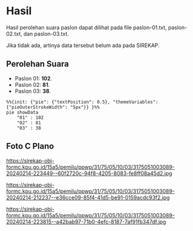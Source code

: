 # Hasil

Hasil perolehan suara paslon dapat dilihat pada file paslon-01.txt, paslon-02.txt, dan paslon-03.txt.

Jika tidak ada, artinya data tersebut belum ada pada SIREKAP.

## Perolehan Suara

 * Paslon 01: **102**.
 * Paslon 02: **81**.
 * Paslon 03: **38**.

```mermaid
%%{init: {"pie": {"textPosition": 0.5}, "themeVariables": {"pieOuterStrokeWidth": "5px"}} }%%
pie showData
    "01" : 102
    "02" : 81
    "03" : 38
```
## Foto C Plano

https://sirekap-obj-formc.kpu.go.id/15a5/pemilu/ppwp/31/75/05/10/03/3175051003089-20240214-223449--60f2720c-94f8-4205-8083-fe8ff08a45d2.jpg

https://sirekap-obj-formc.kpu.go.id/15a5/pemilu/ppwp/31/75/05/10/03/3175051003089-20240214-212237--e36cce09-85f4-41d5-be91-0159acdc93f2.jpg

https://sirekap-obj-formc.kpu.go.id/15a5/pemilu/ppwp/31/75/05/10/03/3175051003089-20240214-223815--a42bab97-71b0-4efc-8187-7af91fb347df.jpg
